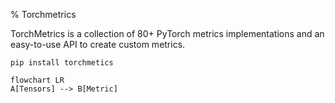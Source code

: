 % Torchmetrics

TorchMetrics is a collection of 80+ PyTorch metrics implementations and an easy-to-use API to create custom metrics.

`pip install torchmetics`

```mermaid
flowchart LR
A[Tensors] --> B[Metric]
```